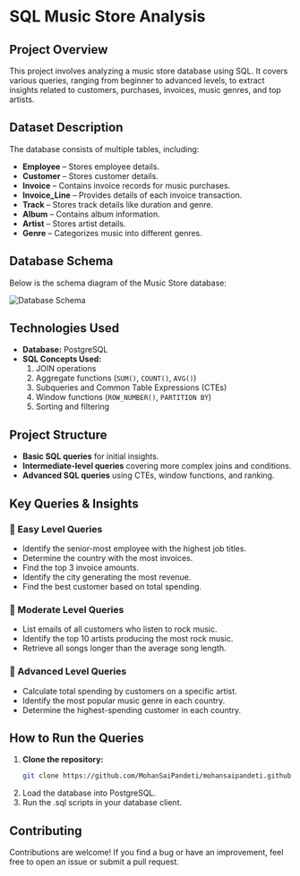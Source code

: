 # SQL Music Store Analysis  

## Project Overview  
This project involves analyzing a music store database using SQL. It covers various queries, ranging from beginner to advanced levels, to extract insights related to customers, purchases, invoices, music genres, and top artists.  

## Dataset Description  
The database consists of multiple tables, including:  
* **Employee** – Stores employee details.  
* **Customer** – Stores customer details.  
* **Invoice** – Contains invoice records for music purchases.  
* **Invoice_Line** – Provides details of each invoice transaction.  
* **Track** – Stores track details like duration and genre.  
* **Album** – Contains album information.  
* **Artist** – Stores artist details.  
* **Genre** – Categorizes music into different genres.

## Database Schema  
Below is the schema diagram of the Music Store database:  

![Database Schema](![MusicDatabaseSchema](https://github.com/user-attachments/assets/e0aff5c8-a3f9-4bef-874f-3601baaf97a0))  

## Technologies Used  
* **Database:** PostgreSQL  
* **SQL Concepts Used:**  
  1. JOIN operations  
  2. Aggregate functions (`SUM()`, `COUNT()`, `AVG()`)  
  3. Subqueries and Common Table Expressions (CTEs)  
  4. Window functions (`ROW_NUMBER()`, `PARTITION BY`)  
  5. Sorting and filtering  

## Project Structure  
* **Basic SQL queries** for initial insights.  
* **Intermediate-level queries** covering more complex joins and conditions.  
* **Advanced SQL queries** using CTEs, window functions, and ranking.  

## Key Queries & Insights  

### 🔹 Easy Level Queries  
* Identify the senior-most employee with the highest job titles.  
* Determine the country with the most invoices.  
* Find the top 3 invoice amounts.  
* Identify the city generating the most revenue.  
* Find the best customer based on total spending.  

### 🔹 Moderate Level Queries  
* List emails of all customers who listen to rock music.  
* Identify the top 10 artists producing the most rock music.  
* Retrieve all songs longer than the average song length.  

### 🔹 Advanced Level Queries  
* Calculate total spending by customers on a specific artist.  
* Identify the most popular music genre in each country.  
* Determine the highest-spending customer in each country.  

## How to Run the Queries  
1. **Clone the repository:**  
   ```sh
   git clone https://github.com/MohanSaiPandeti/mohansaipandeti.github.io
2. Load the database into PostgreSQL.
3. Run the .sql scripts in your database client.

## Contributing
Contributions are welcome! If you find a bug or have an improvement, feel free to open an issue or submit a pull request.
